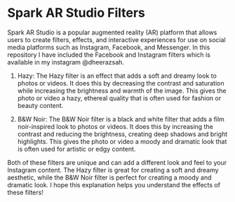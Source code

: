 # Spark AR Studio Filters

Spark AR Studio is a popular augmented reality (AR) platform that allows users to create filters, effects, and interactive experiences for use on social media platforms such as Instagram, Facebook, and Messenger. In this repository I have included the Facebook and Instagram filters which is available in my instagram @dheerazsah. 

1. Hazy: The Hazy filter is an effect that adds a soft and dreamy look to photos or videos. It does this by decreasing the contrast and saturation while increasing the brightness and warmth of the image. This gives the photo or video a hazy, ethereal quality that is often used for fashion or beauty content.

2. B&W Noir: The B&W Noir filter is a black and white filter that adds a film noir-inspired look to photos or videos. It does this by increasing the contrast and reducing the brightness, creating deep shadows and bright highlights. This gives the photo or video a moody and dramatic look that is often used for artistic or edgy content.

Both of these filters are unique and can add a different look and feel to your Instagram content. The Hazy filter is great for creating a soft and dreamy aesthetic, while the B&W Noir filter is perfect for creating a moody and dramatic look. I hope this explanation helps you understand the effects of these filters!